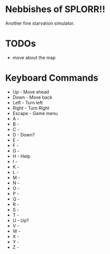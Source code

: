 # Nebbishes of SPLORR!!
Another fine starvation simulator.

# TODOs
* move about the map

# Keyboard Commands
* Up - Move ahead
* Down - Move back
* Left - Turn left
* Right - Turn Right
* Escape - Game menu
* A -
* B -
* C -
* D - Down?
* E - 
* F -
* G -
* H - Help
* I -
* K -
* L - 
* M -
* N -
* O -
* P -
* Q -
* R -
* S -
* T -
* U - Up?
* V -
* W -
* X -
* Y -
* Z -